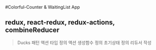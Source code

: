 #Colorful-Counter & WaitingList App

## redux, react-redux, redux-actions, combineReducer

>Ducks 패턴
>액션 타입 정의
>액션 생성함수 정의
>초기상태 정의
>리듀서 작성